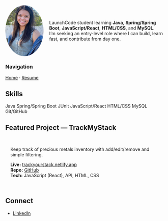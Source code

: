 <link href="https://fonts.googleapis.com/css2?family=Inter:wght@400;600;700&display=swap" rel="stylesheet">
<link rel="stylesheet" href="/Assets/css/custom.css">


<!-- Intro with headshot -->
<div style="display:flex; align-items:center; gap:18px; margin:0 0 18px 0;">
  <img src="/Assets/headshot.jpg" alt="Carmen Rhodes headshot" width="120" style="border-radius:50%; object-fit:cover;">
  <div>
    <p style="margin:0;">
      LaunchCode student learning <strong>Java</strong>, <strong>Spring/Spring Boot</strong>, 
      <strong>JavaScript/React</strong>, <strong>HTML/CSS</strong>, and <strong>MySQL</strong>.<br>
      I’m seeking an entry-level role where I can build, learn fast, and contribute from day one.
    </p>
  </div>
</div>

<div class="divider"></div>

### Navigation
[Home](/home) · [Resume](/resume)

<div class="divider"></div>

## Skills
<div class="tags">
  <span class="tag">Java</span>
  <span class="tag">Spring/Spring Boot</span>
  <span class="tag">JUnit</span>
  <span class="tag">JavaScript/React</span>
  <span class="tag">HTML/CSS</span>
  <span class="tag">MySQL</span>
  <span class="tag">Git/GitHub</span>
</div>

<div class="divider"></div>

## Featured Project — TrackMyStack
<div style="background:var(--card); border:1px solid var(--border); border-radius:var(--radius); padding:16px;">
  <p>Keep track of precious metals inventory with add/edit/remove and simple filtering.</p>
  <p>
    <strong>Live:</strong> <a href="https://trackyourstack.netlify.app/">trackyourstack.netlify.app</a><br>
    <strong>Repo:</strong> <a href="https://github.com/carmenrhodes/LaunchCode-Unit1-Final-Carmen-R">GitHub</a><br>
    <strong>Tech:</strong> JavaScript (React), API, HTML, CSS
  </p>
</div>

<div class="divider"></div>

## Connect
- <a href="https://www.linkedin.com/in/carmen-rhodes-a6652214a/">LinkedIn</a>
